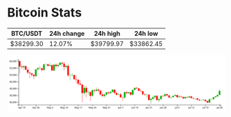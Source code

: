 # Bitcoin Stats

BTC/USDT|24h change|24h high|24h low|
|---|---|---|---|
|$38299.30|12.07%|$39799.97|$33862.45|

<img src="./chart.svg">
